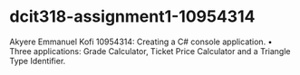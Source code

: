 # dcit318-assignment1-10954314
Akyere Emmanuel Kofi 10954314: Creating a C# console application. • Three applications: Grade Calculator, Ticket Price Calculator and a Triangle  Type Identifier.
